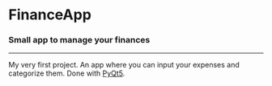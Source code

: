 # FinanceApp
### Small app to manage your finances
-------------------------------------

My very first project. An app where you can input your expenses and categorize them. Done with [PyQt5](https://pypi.org/project/PyQt5/).
